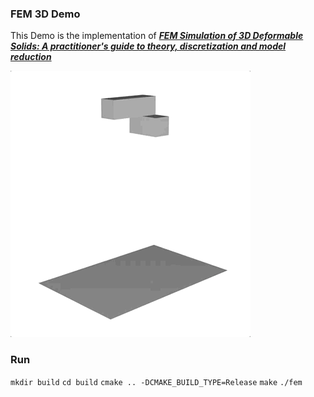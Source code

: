 ### FEM 3D Demo

This Demo is the implementation of ***[FEM Simulation of 3D Deformable Solids: A practitioner's guide to theory, discretization and model reduction](http://femdefo.org)***

<img src="/images/fem.gif" align=middle/>

### Run
`mkdir build`
`cd build`
`cmake .. -DCMAKE_BUILD_TYPE=Release`
`make`
`./fem`